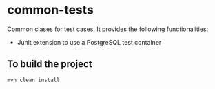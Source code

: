 # common-tests

Common clases for test cases. It provides the following functionalities:
- Junit extension to use a PostgreSQL test container

## To build the project
```
mvn clean install
```